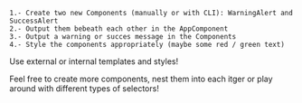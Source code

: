     1.- Create two new Components (manually or with CLI): WarningAlert and SuccessAlert
    2.- Output them bebeath each other in the AppComponent
    3.- Output a warning or succes message in the Components
    4.- Style the components appropriately (maybe some red / green text)

Use external or internal templates and styles!

Feel free to create more components, nest them into each itger or play around with different types of selectors!
